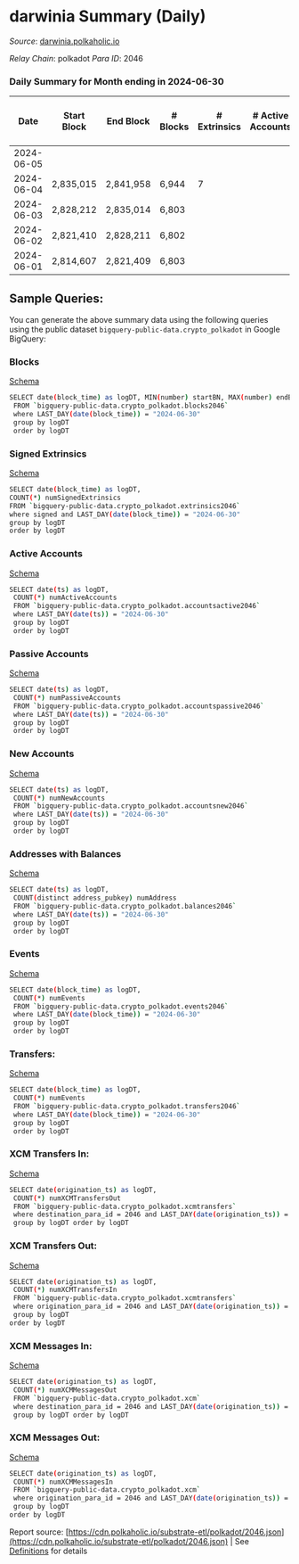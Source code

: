 # darwinia Summary (Daily)

_Source_: [darwinia.polkaholic.io](https://darwinia.polkaholic.io)

*Relay Chain*: polkadot
*Para ID*: 2046



### Daily Summary for Month ending in 2024-06-30


| Date    | Start Block | End Block | # Blocks | # Extrinsics | # Active Accounts | # Passive Accounts | # New Accounts | # Addresses | # Events  | # Transfers ($USD) | # XCM Transfers In ($USD) | # XCM Transfers Out ($USD) | # XCM In | # XCM Out | Issues |
|---------|-------------|-----------|----------|--------------|-------------------|--------------------|----------------|-------------|-----------|--------------------|---------------------------|----------------------------|----------|-----------|--------|
| 2024-06-05 |  |  |  |  |  |  |  |  |  |   |   |   |  |  |  |
| 2024-06-04 | 2,835,015 | 2,841,958 | 6,944 | 7 |  |  |  | 1,183 | 44,059 | 154  |   |   |  |  |  |
| 2024-06-03 | 2,828,212 | 2,835,014 | 6,803 |  |  |  |  | 1,183 | 41,255 | 200  |   |   |  |  |  |
| 2024-06-02 | 2,821,410 | 2,828,211 | 6,802 |  |  |  |  | 1,181 | 39,269 | 138  |   |   |  |  |  |
| 2024-06-01 | 2,814,607 | 2,821,409 | 6,803 |  |  |  |  | 1,180 | 39,450 | 149  |   |   |  |  |  |

## Sample Queries:
You can generate the above summary data using the following queries using the public dataset `bigquery-public-data.crypto_polkadot` in Google BigQuery:


### Blocks 

[Schema](https://github.com/colorfulnotion/substrate-etl/blob/main/schema/blocks.json)

```bash
SELECT date(block_time) as logDT, MIN(number) startBN, MAX(number) endBN, COUNT(*) numBlocks 
 FROM `bigquery-public-data.crypto_polkadot.blocks2046`  
 where LAST_DAY(date(block_time)) = "2024-06-30" 
 group by logDT 
 order by logDT
```

### Signed Extrinsics 

[Schema](https://github.com/colorfulnotion/substrate-etl/blob/main/schema/extrinsics.json)

```bash
SELECT date(block_time) as logDT, 
COUNT(*) numSignedExtrinsics 
FROM `bigquery-public-data.crypto_polkadot.extrinsics2046`  
where signed and LAST_DAY(date(block_time)) = "2024-06-30" 
group by logDT 
order by logDT
```

### Active Accounts 

[Schema](https://github.com/colorfulnotion/substrate-etl/blob/main/schema/accountsactive.json)

```bash
SELECT date(ts) as logDT, 
 COUNT(*) numActiveAccounts 
 FROM `bigquery-public-data.crypto_polkadot.accountsactive2046` 
 where LAST_DAY(date(ts)) = "2024-06-30" 
 group by logDT 
 order by logDT
```

### Passive Accounts 

[Schema](https://github.com/colorfulnotion/substrate-etl/blob/main/schema/accountspassive.json)

```bash
SELECT date(ts) as logDT, 
 COUNT(*) numPassiveAccounts 
 FROM `bigquery-public-data.crypto_polkadot.accountspassive2046` 
 where LAST_DAY(date(ts)) = "2024-06-30" 
 group by logDT 
 order by logDT
```

### New Accounts 

[Schema](https://github.com/colorfulnotion/substrate-etl/blob/main/schema/accountsnew.json)

```bash
SELECT date(ts) as logDT, 
 COUNT(*) numNewAccounts 
 FROM `bigquery-public-data.crypto_polkadot.accountsnew2046` 
 where LAST_DAY(date(ts)) = "2024-06-30" 
 group by logDT
 order by logDT
```

### Addresses with Balances 

[Schema](https://github.com/colorfulnotion/substrate-etl/blob/main/schema/balances.json)

```bash
SELECT date(ts) as logDT,
 COUNT(distinct address_pubkey) numAddress 
 FROM `bigquery-public-data.crypto_polkadot.balances2046` 
 where LAST_DAY(date(ts)) = "2024-06-30" 
 group by logDT 
 order by logDT
```

### Events 

[Schema](https://github.com/colorfulnotion/substrate-etl/blob/main/schema/events.json)

```bash
SELECT date(block_time) as logDT, 
 COUNT(*) numEvents 
 FROM `bigquery-public-data.crypto_polkadot.events2046` 
 where LAST_DAY(date(block_time)) = "2024-06-30" 
 group by logDT 
 order by logDT
```

### Transfers:

[Schema](https://github.com/colorfulnotion/substrate-etl/blob/main/schema/transfers.json)

```bash
SELECT date(block_time) as logDT, 
 COUNT(*) numEvents 
 FROM `bigquery-public-data.crypto_polkadot.transfers2046` 
 where LAST_DAY(date(block_time)) = "2024-06-30" 
 group by logDT 
 order by logDT
```

### XCM Transfers In: 

[Schema](https://github.com/colorfulnotion/substrate-etl/blob/main/schema/xcmtransfers.json)

```bash
SELECT date(origination_ts) as logDT, 
 COUNT(*) numXCMTransfersOut 
 FROM `bigquery-public-data.crypto_polkadot.xcmtransfers` 
 where destination_para_id = 2046 and LAST_DAY(date(origination_ts)) = "2024-06-30" 
 group by logDT order by logDT
```

### XCM Transfers Out: 

[Schema](https://github.com/colorfulnotion/substrate-etl/blob/main/schema/xcmtransfers.json)

```bash
SELECT date(origination_ts) as logDT, 
 COUNT(*) numXCMTransfersIn 
 FROM `bigquery-public-data.crypto_polkadot.xcmtransfers` 
 where origination_para_id = 2046 and LAST_DAY(date(origination_ts)) = "2024-06-30" 
 group by logDT 
order by logDT
```

### XCM Messages In: 

[Schema](https://github.com/colorfulnotion/substrate-etl/blob/main/schema/xcm.json)

```bash
SELECT date(origination_ts) as logDT, 
 COUNT(*) numXCMMessagesOut 
 FROM `bigquery-public-data.crypto_polkadot.xcm` 
 where destination_para_id = 2046 and LAST_DAY(date(origination_ts)) = "2024-06-30" 
 group by logDT order by logDT
```

### XCM Messages Out: 

[Schema](https://github.com/colorfulnotion/substrate-etl/blob/main/schema/xcm.json)

```bash
SELECT date(origination_ts) as logDT, 
 COUNT(*) numXCMMessagesIn 
 FROM `bigquery-public-data.crypto_polkadot.xcm` 
 where origination_para_id = 2046 and LAST_DAY(date(origination_ts)) = "2024-06-30" 
 group by logDT 
order by logDT
```


Report source: [https://cdn.polkaholic.io/substrate-etl/polkadot/2046.json](https://cdn.polkaholic.io/substrate-etl/polkadot/2046.json) | See [Definitions](/DEFINITIONS.md) for details
